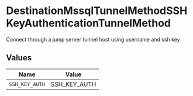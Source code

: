 # DestinationMssqlTunnelMethodSSHKeyAuthenticationTunnelMethod

Connect through a jump server tunnel host using username and ssh key


## Values

| Name           | Value          |
| -------------- | -------------- |
| `SSH_KEY_AUTH` | SSH_KEY_AUTH   |
